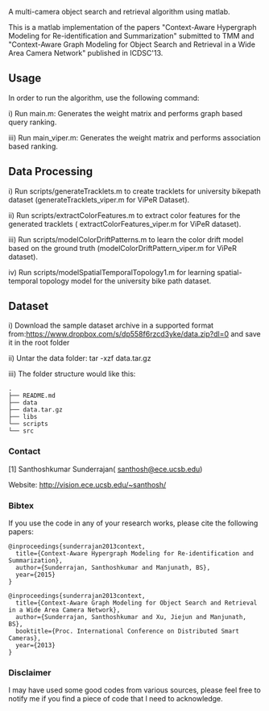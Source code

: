 A multi-camera object search and retrieval algorithm using matlab.

This is a matlab implementation of the papers "Context-Aware Hypergraph Modeling for Re-identification and Summarization" submitted to TMM and "Context-Aware Graph Modeling for Object Search and Retrieval in a Wide Area Camera Network" published in ICDSC'13.

Usage
------------

In order to run the algorithm, use the following command:

i) Run main.m: Generates the weight matrix and performs graph based query ranking.

iii) Run main_viper.m: Generates the weight matrix and performs association based ranking.

Data Processing
------------

i) Run scripts/generateTracklets.m to create tracklets for university bikepath dataset (generateTracklets_viper.m for ViPeR Dataset).

ii) Run scripts/extractColorFeatures.m to extract color features for the generated tracklets ( extractColorFeatures_viper.m for ViPeR dataset).

iii) Run scripts/modelColorDriftPatterns.m to learn the color drift model based on the ground truth (modelColorDriftPattern_viper.m for ViPeR dataset).

iv) Run scripts/modelSpatialTemporalTopology1.m for learning spatial-temporal topology model for the university bike path dataset.


Dataset
------------
i) Download the sample dataset archive in a supported format from:https://www.dropbox.com/s/dp558f6rzcd3yke/data.zip?dl=0 and save it in the root folder

ii) Untar the data folder:
tar -xzf data.tar.gz

iii) The folder structure would like this:

~~~
.
├── README.md
├── data
├── data.tar.gz
├── libs
└── scripts
└── src
~~~

### Contact ###
[1] Santhoshkumar Sunderrajan( santhosh@ece.ucsb.edu)

Website: http://vision.ece.ucsb.edu/~santhosh/

### Bibtex ###
If you use the code in any of your research works, please cite the following papers:
~~~
@inproceedings{sunderrajan2013context,
  title={Context-Aware Hypergraph Modeling for Re-identification and Summarization},
  author={Sunderrajan, Santhoshkumar and Manjunath, BS},
  year={2015}
}

@inproceedings{sunderrajan2013context,
  title={Context-Aware Graph Modeling for Object Search and Retrieval in a Wide Area Camera Network},
  author={Sunderrajan, Santhoshkumar and Xu, Jiejun and Manjunath, BS},
  booktitle={Proc. International Conference on Distributed Smart Cameras},
  year={2013}
}
~~~

### Disclaimer ###
I may have used some good codes from various sources, please feel free to notify me if you find a piece of code that I need to acknowledge.
